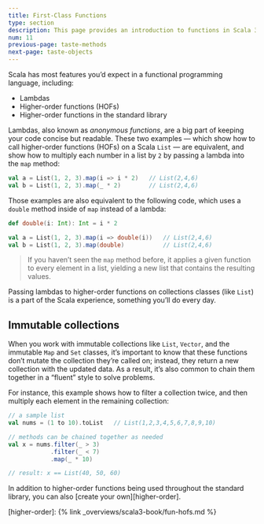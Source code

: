 ```yaml
---
title: First-Class Functions
type: section
description: This page provides an introduction to functions in Scala 3.
num: 11
previous-page: taste-methods
next-page: taste-objects
---
```




Scala has most features you’d expect in a functional programming language, including:

- Lambdas
- Higher-order functions (HOFs)
- Higher-order functions in the standard library

Lambdas, also known as _anonymous functions_, are a big part of keeping your code concise but readable.
These two examples — which show how to call higher-order functions (HOFs) on a Scala `List` — are equivalent, and show how to multiply each number in a list by `2` by passing a lambda into the `map` method:

```scala
val a = List(1, 2, 3).map(i => i * 2)   // List(2,4,6)
val b = List(1, 2, 3).map(_ * 2)        // List(2,4,6)
```

Those examples are also equivalent to the following code, which uses a `double` method inside of `map` instead of a lambda:

```scala
def double(i: Int): Int = i * 2

val a = List(1, 2, 3).map(i => double(i))   // List(2,4,6)
val b = List(1, 2, 3).map(double)           // List(2,4,6)
```

>If you haven’t seen the `map` method before, it applies a given function to every element in a list, yielding a new list that contains the resulting values.

Passing lambdas to higher-order functions on collections classes (like `List`) is a part of the Scala experience, something you’ll do every day.



## Immutable collections

When you work with immutable collections like `List`, `Vector`, and the immutable `Map` and `Set` classes, it’s important to know that these functions don’t mutate the collection they’re called on; instead, they return a new collection with the updated data.
As a result, it’s also common to chain them together in a “fluent” style to solve problems.

For instance, this example shows how to filter a collection twice, and then multiply each element in the remaining collection:

```scala
// a sample list
val nums = (1 to 10).toList   // List(1,2,3,4,5,6,7,8,9,10)

// methods can be chained together as needed
val x = nums.filter(_ > 3)
            .filter(_ < 7)
            .map(_ * 10)

// result: x == List(40, 50, 60)
```

In addition to higher-order functions being used throughout the standard library, you can also [create your own][higher-order].



[higher-order]: {% link _overviews/scala3-book/fun-hofs.md %}

